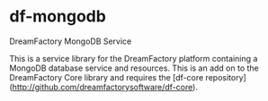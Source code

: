 # df-mongodb
DreamFactory MongoDB Service

This is a service library for the DreamFactory platform containing a MongoDB database service and resources.
This is an add on to the DreamFactory Core library and requires the [df-core repository] (http://github.com/dreamfactorysoftware/df-core).
